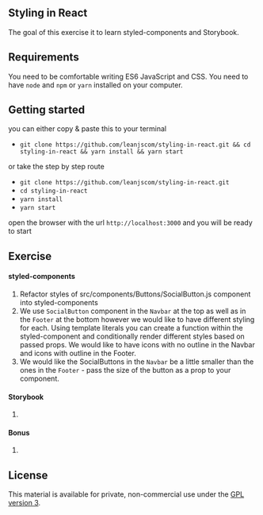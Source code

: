 ## Styling in React
The goal of this exercise it to learn styled-components and Storybook.

## Requirements
You need to be comfortable writing ES6 JavaScript and CSS.
You need to have `node` and `npm` or `yarn` installed on your computer.

## Getting started
you can either copy & paste this to your terminal

- `git clone https://github.com/leanjscom/styling-in-react.git && cd styling-in-react && yarn install && yarn start`

or take the step by step route
- `git clone https://github.com/leanjscom/styling-in-react.git`
- `cd styling-in-react`
- `yarn install`
- `yarn start`

open the browser with the url `http://localhost:3000` and you will be ready to start

## Exercise

#### styled-components

1. Refactor styles of src/components/Buttons/SocialButton.js component into styled-components
2. We use `SocialButton` component in the `Navbar` at the top as well as in the `Footer` at the bottom however we would like to have different styling for each. Using template literals you can create a function within the styled-component and conditionally render different styles based on passed props.
We would like to have icons with no outline in the Navbar and icons with outline in the Footer.
3. We would like the SocialButtons in the `Navbar` be a little smaller than the ones in the `Footer` - pass the size of the button as a prop to your component.


#### Storybook

1.

#### Bonus

1.

## License

This material is available for private, non-commercial use under the [GPL version 3](http://www.gnu.org/licenses/gpl-3.0-standalone.html).
